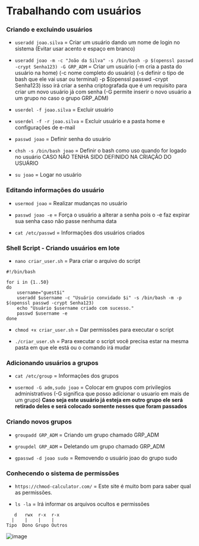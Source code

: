 # Trabalhando com usuários

### Criando e excluindo usuários

- `useradd joao.silva` = Criar um usuário dando um nome de login no sistema (Evitar usar acento e espaço em branco)

- `useradd joao -m -c "João da Silva" -s /bin/bash -p $(openssl passwd -crypt Senha123) -G GRP_ADM` = Criar um usuário (-m cria a pasta do usuário na home) (-c nome completo do usuário) (-s definir o tipo de bash que ele vai usar ou terminal) -p $(openssl passwd -crypt Senha123) isso irá criar a senha criptografada que é um requisito para criar um novo usuário já com senha (-G permite inserir o novo usuário a um grupo no caso o grupo GRP_ADM)

- `userdel -f joao.silva` = Excluir usuário

- `userdel -f -r joao.silva` = Excluir usuário e a pasta home e configurações de e-mail

- `passwd joao` = Definir senha do usuário

- `chsh -s /bin/bash joao` = Definir o bash como uso quando for logado no usuário CASO NÃO TENHA SIDO DEFINIDO NA CRIAÇÃO DO USUÁRIO

- `su joao` = Logar no usuário

### Editando informações do usuário

- `usermod joao` = Realizar mudanças no usuário

- `passwd joao -e` = Força o usuário a alterar a senha pois o -e faz expirar sua senha caso não passe nenhuma data

- `cat /etc/passwd` = Informações dos usuários criados

### Shell Script - Criando usuários em lote

- `nano criar_user.sh` = Para criar o arquivo do script

```
#!/bin/bash

for i in {1..50}
do
    username="guest$i"
    useradd $username -c "Usuário convidado $i" -s /bin/bash -m -p $(openssl passwd -crypt Senha123)
    echo "Usuário $username criado com sucesso."
    passwd $username -e
done
```
- `chmod +x criar_user.sh` = Dar permissões para executar o script

- `./criar_user.sh` = Para executar o script você precisa estar na mesma pasta em que ele está ou o comando irá mudar

### Adicionando usuários a grupos

- `cat /etc/group` = Informações dos grupos

- `usermod -G adm,sudo joao` = Colocar em grupos com privilegios administrativos (-G significa que posso adicionar o usuario em mais de um grupo)
**Caso seja este usuário já esteja em outro grupo ele será retirado deles e será colocado somente nesses que foram passados**

### Criando novos grupos

- `groupadd GRP_ADM` = Criando um grupo chamado GRP_ADM

- `groupdel GRP_ADM` = Deletando um grupo chamado GRP_ADM

- `gpasswd -d joao sudo` = Removendo o usuário joao do grupo sudo

### Conhecendo o sistema de permissões

- `https://chmod-calculator.com/` = Este site é muito bom para saber qual as permissões.

- `ls -la` = Irá informar os arquivos ocultos e permissões

```
   d   rwx  r-x  r-x
  |    |    |    |
Tipo  Dono Grupo Outros

```

![image](https://github.com/Vicentebg/DevOps/assets/19577547/a15c7957-0c9b-4635-a37b-691de4b13a47)
